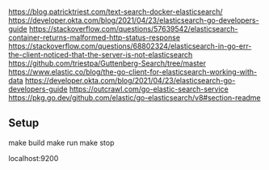 https://blog.patricktriest.com/text-search-docker-elasticsearch/
https://developer.okta.com/blog/2021/04/23/elasticsearch-go-developers-guide
https://stackoverflow.com/questions/57639542/elasticsearch-container-returns-malformed-http-status-response
https://stackoverflow.com/questions/68802324/elasticsearch-in-go-err-the-client-noticed-that-the-server-is-not-elasticsearch
https://github.com/triestpa/Guttenberg-Search/tree/master
https://www.elastic.co/blog/the-go-client-for-elasticsearch-working-with-data
https://developer.okta.com/blog/2021/04/23/elasticsearch-go-developers-guide
https://outcrawl.com/go-elastic-search-service
https://pkg.go.dev/github.com/elastic/go-elasticsearch/v8#section-readme

## Setup
make build
make run
make stop

localhost:9200